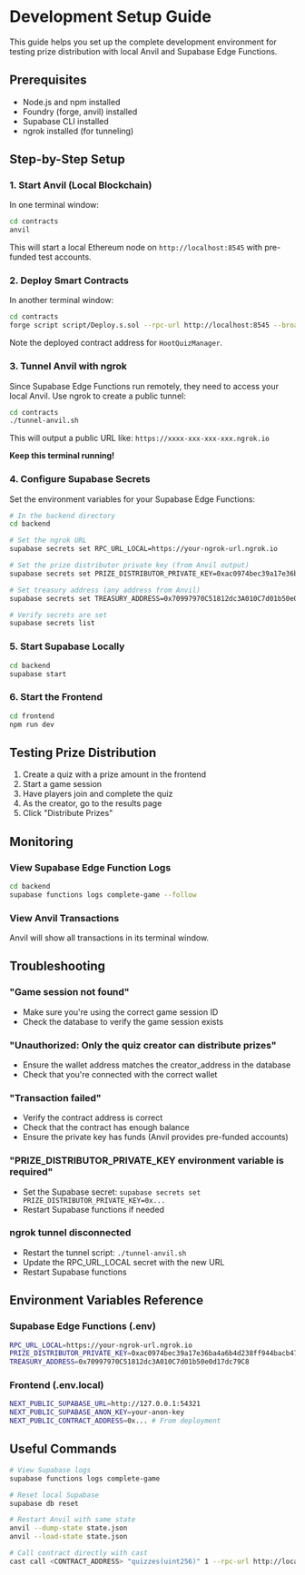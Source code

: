 # Development Setup Guide

This guide helps you set up the complete development environment for testing prize distribution with local Anvil and Supabase Edge Functions.

## Prerequisites

- Node.js and npm installed
- Foundry (forge, anvil) installed
- Supabase CLI installed
- ngrok installed (for tunneling)

## Step-by-Step Setup

### 1. Start Anvil (Local Blockchain)

In one terminal window:

```bash
cd contracts
anvil
```

This will start a local Ethereum node on `http://localhost:8545` with pre-funded test accounts.

### 2. Deploy Smart Contracts

In another terminal window:

```bash
cd contracts
forge script script/Deploy.s.sol --rpc-url http://localhost:8545 --broadcast
```

Note the deployed contract address for `HootQuizManager`.

### 3. Tunnel Anvil with ngrok

Since Supabase Edge Functions run remotely, they need to access your local Anvil. Use ngrok to create a public tunnel:

```bash
cd contracts
./tunnel-anvil.sh
```

This will output a public URL like: `https://xxxx-xxx-xxx-xxx.ngrok.io`

**Keep this terminal running!**

### 4. Configure Supabase Secrets

Set the environment variables for your Supabase Edge Functions:

```bash
# In the backend directory
cd backend

# Set the ngrok URL
supabase secrets set RPC_URL_LOCAL=https://your-ngrok-url.ngrok.io

# Set the prize distributor private key (from Anvil output)
supabase secrets set PRIZE_DISTRIBUTOR_PRIVATE_KEY=0xac0974bec39a17e36ba4a6b4d238ff944bacb478cbed5efcae784d7bf4f2ff80

# Set treasury address (any address from Anvil)
supabase secrets set TREASURY_ADDRESS=0x70997970C51812dc3A010C7d01b50e0d17dc79C8

# Verify secrets are set
supabase secrets list
```

### 5. Start Supabase Locally

```bash
cd backend
supabase start
```

### 6. Start the Frontend

```bash
cd frontend
npm run dev
```

## Testing Prize Distribution

1. Create a quiz with a prize amount in the frontend
2. Start a game session
3. Have players join and complete the quiz
4. As the creator, go to the results page
5. Click "Distribute Prizes"

## Monitoring

### View Supabase Edge Function Logs

```bash
cd backend
supabase functions logs complete-game --follow
```

### View Anvil Transactions

Anvil will show all transactions in its terminal window.

## Troubleshooting

### "Game session not found"
- Make sure you're using the correct game session ID
- Check the database to verify the game session exists

### "Unauthorized: Only the quiz creator can distribute prizes"
- Ensure the wallet address matches the creator_address in the database
- Check that you're connected with the correct wallet

### "Transaction failed"
- Verify the contract address is correct
- Check that the contract has enough balance
- Ensure the private key has funds (Anvil provides pre-funded accounts)

### "PRIZE_DISTRIBUTOR_PRIVATE_KEY environment variable is required"
- Set the Supabase secret: `supabase secrets set PRIZE_DISTRIBUTOR_PRIVATE_KEY=0x...`
- Restart Supabase functions if needed

### ngrok tunnel disconnected
- Restart the tunnel script: `./tunnel-anvil.sh`
- Update the RPC_URL_LOCAL secret with the new URL
- Restart Supabase functions

## Environment Variables Reference

### Supabase Edge Functions (.env)
```bash
RPC_URL_LOCAL=https://your-ngrok-url.ngrok.io
PRIZE_DISTRIBUTOR_PRIVATE_KEY=0xac0974bec39a17e36ba4a6b4d238ff944bacb478cbed5efcae784d7bf4f2ff80
TREASURY_ADDRESS=0x70997970C51812dc3A010C7d01b50e0d17dc79C8
```

### Frontend (.env.local)
```bash
NEXT_PUBLIC_SUPABASE_URL=http://127.0.0.1:54321
NEXT_PUBLIC_SUPABASE_ANON_KEY=your-anon-key
NEXT_PUBLIC_CONTRACT_ADDRESS=0x... # From deployment
```

## Useful Commands

```bash
# View Supabase logs
supabase functions logs complete-game

# Reset local Supabase
supabase db reset

# Restart Anvil with same state
anvil --dump-state state.json
anvil --load-state state.json

# Call contract directly with cast
cast call <CONTRACT_ADDRESS> "quizzes(uint256)" 1 --rpc-url http://localhost:8545
```

